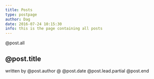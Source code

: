 ```yaml
---
title: Posts
type: postpage
author: Dag
date: 2016-07-24 10:15:30
info: this is the page containing all posts
---
```


@post.all
## @post.title
written by @post.author @ @post.date
@post.lead.partial
@post.end
